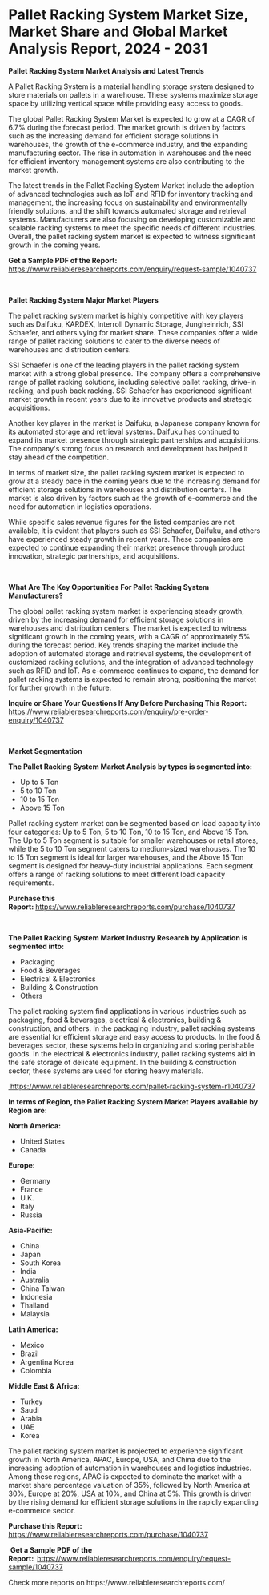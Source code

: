 <p><h1>Pallet Racking System Market Size, Market Share and Global Market Analysis Report, 2024 - 2031</h1></p><p><strong>Pallet Racking System Market Analysis and Latest Trends</strong></p>
<p><p>A Pallet Racking System is a material handling storage system designed to store materials on pallets in a warehouse. These systems maximize storage space by utilizing vertical space while providing easy access to goods.</p><p>The global Pallet Racking System Market is expected to grow at a CAGR of 6.7% during the forecast period. The market growth is driven by factors such as the increasing demand for efficient storage solutions in warehouses, the growth of the e-commerce industry, and the expanding manufacturing sector. The rise in automation in warehouses and the need for efficient inventory management systems are also contributing to the market growth.</p><p>The latest trends in the Pallet Racking System Market include the adoption of advanced technologies such as IoT and RFID for inventory tracking and management, the increasing focus on sustainability and environmentally friendly solutions, and the shift towards automated storage and retrieval systems. Manufacturers are also focusing on developing customizable and scalable racking systems to meet the specific needs of different industries. Overall, the pallet racking system market is expected to witness significant growth in the coming years.</p></p>
<p><strong>Get a Sample PDF of the Report:&nbsp;</strong> <a href="https://www.reliableresearchreports.com/enquiry/request-sample/1040737">https://www.reliableresearchreports.com/enquiry/request-sample/1040737</a></p>
<p>&nbsp;</p>
<p><strong>Pallet Racking System Major Market Players</strong></p>
<p><p>The pallet racking system market is highly competitive with key players such as Daifuku, KARDEX, Interroll Dynamic Storage, Jungheinrich, SSI Schaefer, and others vying for market share. These companies offer a wide range of pallet racking solutions to cater to the diverse needs of warehouses and distribution centers.</p><p>SSI Schaefer is one of the leading players in the pallet racking system market with a strong global presence. The company offers a comprehensive range of pallet racking solutions, including selective pallet racking, drive-in racking, and push back racking. SSI Schaefer has experienced significant market growth in recent years due to its innovative products and strategic acquisitions.</p><p>Another key player in the market is Daifuku, a Japanese company known for its automated storage and retrieval systems. Daifuku has continued to expand its market presence through strategic partnerships and acquisitions. The company's strong focus on research and development has helped it stay ahead of the competition.</p><p>In terms of market size, the pallet racking system market is expected to grow at a steady pace in the coming years due to the increasing demand for efficient storage solutions in warehouses and distribution centers. The market is also driven by factors such as the growth of e-commerce and the need for automation in logistics operations.</p><p>While specific sales revenue figures for the listed companies are not available, it is evident that players such as SSI Schaefer, Daifuku, and others have experienced steady growth in recent years. These companies are expected to continue expanding their market presence through product innovation, strategic partnerships, and acquisitions.</p></p>
<p>&nbsp;</p>
<p><strong>What Are The Key Opportunities For Pallet Racking System Manufacturers?</strong></p>
<p><p>The global pallet racking system market is experiencing steady growth, driven by the increasing demand for efficient storage solutions in warehouses and distribution centers. The market is expected to witness significant growth in the coming years, with a CAGR of approximately 5% during the forecast period. Key trends shaping the market include the adoption of automated storage and retrieval systems, the development of customized racking solutions, and the integration of advanced technology such as RFID and IoT. As e-commerce continues to expand, the demand for pallet racking systems is expected to remain strong, positioning the market for further growth in the future.</p></p>
<p><strong>Inquire or Share Your Questions If Any Before Purchasing This Report:</strong> <a href="https://www.reliableresearchreports.com/enquiry/pre-order-enquiry/1040737">https://www.reliableresearchreports.com/enquiry/pre-order-enquiry/1040737</a></p>
<p>&nbsp;</p>
<p><strong>Market Segmentation</strong></p>
<p><strong>The Pallet Racking System Market Analysis by types is segmented into:</strong></p>
<p><ul><li>Up to 5 Ton</li><li>5 to 10 Ton</li><li>10 to 15 Ton</li><li>Above 15 Ton</li></ul></p>
<p><p>Pallet racking system market can be segmented based on load capacity into four categories: Up to 5 Ton, 5 to 10 Ton, 10 to 15 Ton, and Above 15 Ton. The Up to 5 Ton segment is suitable for smaller warehouses or retail stores, while the 5 to 10 Ton segment caters to medium-sized warehouses. The 10 to 15 Ton segment is ideal for larger warehouses, and the Above 15 Ton segment is designed for heavy-duty industrial applications. Each segment offers a range of racking solutions to meet different load capacity requirements.</p></p>
<p><strong>Purchase this Report:&nbsp;</strong><a href="https://www.reliableresearchreports.com/purchase/1040737">https://www.reliableresearchreports.com/purchase/1040737</a></p>
<p>&nbsp;</p>
<p><strong>The Pallet Racking System Market Industry Research by Application is segmented into:</strong></p>
<p><ul><li>Packaging</li><li>Food & Beverages</li><li>Electrical & Electronics</li><li>Building & Construction</li><li>Others</li></ul></p>
<p><p>The pallet racking system find applications in various industries such as packaging, food & beverages, electrical & electronics, building & construction, and others. In the packaging industry, pallet racking systems are essential for efficient storage and easy access to products. In the food & beverages sector, these systems help in organizing and storing perishable goods. In the electrical & electronics industry, pallet racking systems aid in the safe storage of delicate equipment. In the building & construction sector, these systems are used for storing heavy materials.</p></p>
<p><a href="https://www.reliableresearchreports.com/pallet-racking-system-r1040737">&nbsp;https://www.reliableresearchreports.com/pallet-racking-system-r1040737</a></p>
<p><strong>In terms of Region, the Pallet Racking System Market Players available by Region are:</strong></p>
<p>
    <p> <strong> North America: </strong>
        <ul>
            <li>United States</li>
            <li>Canada</li>
        </ul>
        </p> 
    <p> <strong> Europe: </strong>
        <ul>
            <li>Germany</li>
            <li>France</li>
            <li>U.K.</li>
            <li>Italy</li>
            <li>Russia</li>
        </ul>
        </p> 
    <p> <strong> Asia-Pacific: </strong>
        <ul>
            <li>China</li>
            <li>Japan</li>
            <li>South Korea</li>
            <li>India</li>
            <li>Australia</li>
            <li>China Taiwan</li>
            <li>Indonesia</li>
            <li>Thailand</li>
            <li>Malaysia</li>
        </ul>
        </p> 
    <p> <strong> Latin America: </strong>
        <ul>
            <li>Mexico</li>
            <li>Brazil</li>
            <li>Argentina Korea</li>
            <li>Colombia</li>
        </ul>
        </p> 
    <p> <strong> Middle East & Africa: </strong>
        <ul>
            <li>Turkey</li>
            <li>Saudi</li>
            <li>Arabia</li>
            <li>UAE</li>
            <li>Korea</li>
        </ul>
    </p>
    </p>
<p><p>The pallet racking system market is projected to experience significant growth in North America, APAC, Europe, USA, and China due to the increasing adoption of automation in warehouses and logistics industries. Among these regions, APAC is expected to dominate the market with a market share percentage valuation of 35%, followed by North America at 30%, Europe at 20%, USA at 10%, and China at 5%. This growth is driven by the rising demand for efficient storage solutions in the rapidly expanding e-commerce sector.</p></p>
<p><strong>Purchase this Report: </strong><a href="https://www.reliableresearchreports.com/purchase/1040737">https://www.reliableresearchreports.com/purchase/1040737</a></p>
<p>&nbsp;<strong>Get a Sample PDF of the Report:&nbsp;&nbsp;</strong><a href="https://www.reliableresearchreports.com/enquiry/request-sample/1040737">https://www.reliableresearchreports.com/enquiry/request-sample/1040737</a></p>
<p><strong></strong></p>
<p>Check more reports on https://www.reliableresearchreports.com/</p>